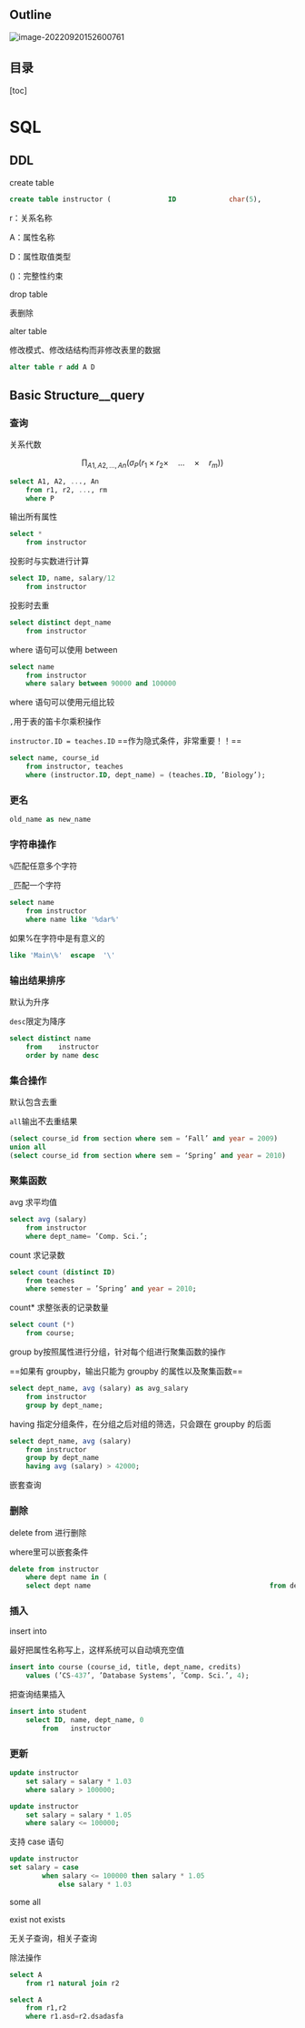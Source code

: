 ## Outline

![image-20220920152600761](https://wangleidetuchuang.oss-cn-beijing.aliyuncs.com/img/image-20220920152600761.png)

## 目录

[toc]

# SQL

## DDL

create table

```sql
create table instructor (              ID             char(5),             name           varchar(20) not null,                      dept_name      varchar(20),                      salary         numeric(8,2),                      primary key (ID),                      foreign key (dept_name) references department);
```

r：关系名称

A：属性名称

D：属性取值类型

()：完整性约束



drop table

表删除



alter table

修改模式、修改结结构而非修改表里的数据

```sql
alter table r add A D
```

## Basic Structure__query

### 查询

关系代数

$$
\prod_{A 1, A 2, \ldots, A n}\left(\sigma_P\left(r_1 \times r_2 \times \quad \ldots \quad \times \quad r_m\right)\right)
$$
```sql
select A1, A2, ..., An
	from r1, r2, ..., rm
	where P
```

输出所有属性

```sql
select *
	from instructor
```

投影时与实数进行计算

```sql
select ID, name, salary/12
	from instructor
```

投影时去重

````sql
select distinct dept_name	
	from instructor
````

where 语句可以使用 between

```sql
select name
	from instructor
	where salary between 90000 and 100000
```

where 语句可以使用元组比较

`,`用于表的笛卡尔乘积操作

`instructor.ID = teaches.ID` ==作为隐式条件，非常重要！！==

```sql
select name, course_id
	from instructor, teaches
	where (instructor.ID, dept_name) = (teaches.ID, ’Biology’);
```

### 更名

```sql
old_name as new_name 
```

### 字符串操作

`%`匹配任意多个字符

`_`匹配一个字符

```sql
select name
	from instructor
	where name like '%dar%' 
```

如果%在字符中是有意义的

```sql
like 'Main\%'  escape  '\' 
```

### 输出结果排序

默认为升序

`desc`限定为降序

```sql
select distinct name
	from    instructor
	order by name desc
```

### 集合操作

默认包含去重

`all`输出不去重结果

```sql
(select course_id from section where sem = ‘Fall’ and year = 2009)
union all
(select course_id from section where sem = ‘Spring’ and year = 2010)
```

### 聚集函数

avg 求平均值

```sql
select avg (salary)
	from instructor
	where dept_name= ’Comp. Sci.’;
```



count 求记录数

```sql
select count (distinct ID)
	from teaches
	where semester = ’Spring’ and year = 2010;
```

count* 求整张表的记录数量

```sql
select count (*)
	from course;
```

group by按照属性进行分组，针对每个组进行聚集函数的操作

==如果有 groupby，输出只能为 groupby 的属性以及聚集函数==

```sql
select dept_name, avg (salary) as avg_salary
	from instructor
	group by dept_name;
```

having 指定分组条件，在分组之后对组的筛选，只会跟在 groupby 的后面

```sql
select dept_name, avg (salary)
	from instructor
	group by dept_name
	having avg (salary) > 42000;
```

嵌套查询

### 删除

delete from 进行删除

where里可以嵌套条件

```sql
delete from instructor
	where dept name in (
    select dept name                                 			from department                                  			where building = ’Watson’);
```

### 插入

insert into

最好把属性名称写上，这样系统可以自动填充空值

```sql
insert into course (course_id, title, dept_name, credits)
	values (’CS-437’, ’Database Systems’, ’Comp. Sci.’, 4);
```

把查询结果插入

```sql
insert into student
	select ID, name, dept_name, 0         
		from   instructor
```

### 更新



```sql
update instructor  
	set salary = salary * 1.03
	where salary > 100000;  

update instructor 
	set salary = salary * 1.05 
	where salary <= 100000;
```

支持 case 语句

```sql
update instructor               		
set salary = case    
		when salary <= 100000 then salary * 1.05
    		else salary * 1.03                                   				 end

```



some all

exist not exists

无关子查询，相关子查询

除法操作





```sql
select A
	from r1 natural join r2
```

```sql
select A
	from r1,r2
	where r1.asd=r2.dsadasfa
```

```sql

```

